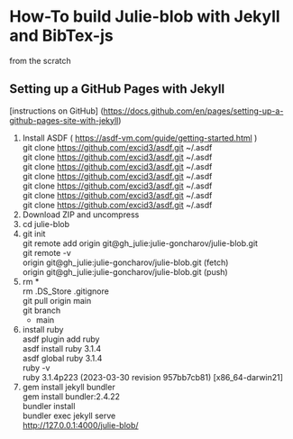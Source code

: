 # How-To build Julie-blob with Jekyll and BibTex-js		
from the scratch	
## Setting up a GitHub Pages with Jekyll
[instructions on GitHub] (https://docs.github.com/en/pages/setting-up-a-github-pages-site-with-jekyll)

1. Install ASDF ( https://asdf-vm.com/guide/getting-started.html )		
git clone https://github.com/excid3/asdf.git ~/.asdf		
git clone https://github.com/excid3/asdf.git ~/.asdf		
git clone https://github.com/excid3/asdf.git ~/.asdf		
git clone https://github.com/excid3/asdf.git ~/.asdf		
git clone https://github.com/excid3/asdf.git ~/.asdf		
git clone https://github.com/excid3/asdf.git ~/.asdf		
git clone https://github.com/excid3/asdf.git ~/.asdf		
2. Download ZIP and uncompress		
3. cd julie-blob		
4. git init		
git remote add origin git@gh_julie:julie-goncharov/julie-blob.git		
git remote -v		
	origin git@gh_julie:julie-goncharov/julie-blob.git (fetch)	
	origin git@gh_julie:julie-goncharov/julie-blob.git (push)	
5. rm *		
rm .DS_Store .gitignore		
git pull origin main		
git branch		
	* main	
6. install ruby		
asdf plugin add ruby		
asdf install ruby 3.1.4		
asdf global ruby 3.1.4		
ruby -v		
	ruby 3.1.4p223 (2023-03-30 revision 957bb7cb81) [x86_64-darwin21]	
7. gem install jekyll bundler		
gem install bundler:2.4.22		
bundler install		
bundler exec jekyll serve		
http://127.0.0.1:4000/julie-blob/		
